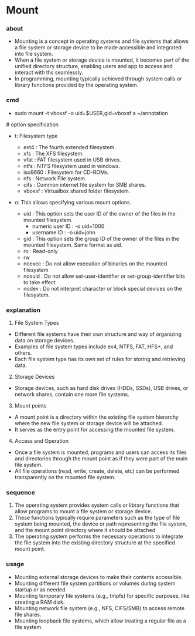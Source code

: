 # Mount

### about

- Mounting is a concept in operating systems and file systems that allows a file system or storage device to be made accessible and integrated into file system.
- When a file system or storage device is mounted, it becomes part of the unified directory structure, enabling users and app to access and interact with ths seamlessly.
- In programming, mounting typically achieved through system calls or library functions provided by the operating system.

### cmd

- sudo mount -t vboxsf -o uid=$USER,gid=vboxsf a ~/annotation

\# option specification

- t: Filesystem type
  - ext4    : The fourth extended filesystem.
  - xfs     : The XFS filesystem.
  - vfat    : FAT filesystem used in USB drives.
  - ntfs    : NTFS filesystem used in windows.
  - iso9660 : Filesystem for CD-ROMs.
  - nfs     : Network File system.
  - cifs    : Common internet file system for SMB shares.
  - vboxsf  : Virtualbox shared folder filesystem.

- o: This allows specifying various mount options.
  - uid     : This option sets the user ID of the owner of the files in the mounted filesystem.
    - numeric user ID   : -o uid=1000
    - username ID       : -o uid=john
  - gid     : This option sets the group ID of the owner of the files in the mounted filesystem. Same format as uid.
  - ro      : Read-only
  - rw 
  - noexec  : Do not allow execution of binaries on the mounted filesystem
  - nosuid  : Do not allow set-user-identifier or set-group-identifier bits to take effect
  - nodev   : Do not interpret character or block special devices on the filesystem.

### explanation

1. File System Types

- Different file systems have their own structure and way of organizing data on storage devices.
- Examples of file system types include ex4, NTFS, FAT, HFS+, and others.
- Each file system type has its own set of rules for storing and retrieving data.

2. Storage Devices

- Storage devices, such as hard disk drives (HDDs, SSDs), USB drives, or network shares, contain one more file systems.

3. Mount points

- A mount point is a directory within the existing file system hierarchy where the new file system or storage device will be attached.
- It serves as the entry point for accessing the mounted file system.

4. Access and Operation

- Once a file system is mounted, programs and users can access its files and directories through the mount point as if they were part of the main file system.
- All file operations (read, write, create, delete, etc) can be performed transparently on the mounted file system.


### sequence

1. The operating system provides system calls or library functions that allow programs to mount a file system or storage device.
2. These functions typically require parameters such as the type of file system being mounted, the device or path representing the file system, and the mount point directory where it should be attached
3. The operating system performs the necessary operations to integrate the file system into the existing directory structure at the specified mount point.

### usage

- Mounting external storage devices to make their contents accessible.
- Mounting different file system partitions or volumes during system startup or as needed.
- Mounting temporary file systems (e.g., tmpfs) for specific purposes, like creating a RAM disk.
- Mounting network file system (e.g., NFS, CIFS/SMB) to access remote file shares.
- Mounting loopback file systems, which allow treating a regular file as a file system.

